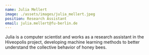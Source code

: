 ```yaml
---
name: Julia Mellert
image: ./assets/images/julia_mellert.jpeg
position: Research Assistant
email: julia.mellert@fu-berlin.de
---
```


Julia is a computer scientist and works as a research assistant in the Hiveopolis project, developing machine learning methods to better understand the collective behavior of honey bees.